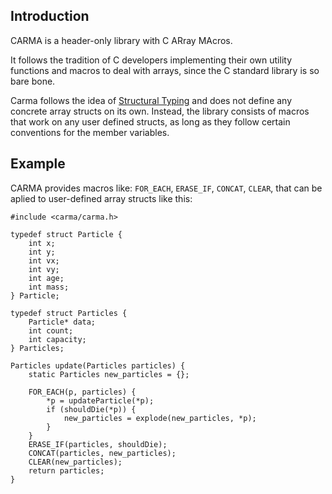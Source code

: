 ## Introduction

CARMA is a header-only library with C ARray MAcros.

It follows the tradition of C developers implementing their own
utility functions and macros to deal with arrays,
since the C standard library is so bare bone.

Carma follows the idea of [Structural Typing](https://en.wikipedia.org/wiki/Structural_type_system)
and does not define any concrete array structs on its own.
Instead, the library consists of macros that work on any user defined structs,
as long as they follow certain conventions for the member variables.

## Example

CARMA provides macros like: `FOR_EACH`, `ERASE_IF`,
`CONCAT`, `CLEAR`, that can be aplied to user-defined array structs like this:

```clike
#include <carma/carma.h>

typedef struct Particle {
    int x;
    int y;
    int vx;
    int vy;
    int age;
    int mass;
} Particle;

typedef struct Particles {
    Particle* data;
    int count;
    int capacity;
} Particles;

Particles update(Particles particles) {
    static Particles new_particles = {};

    FOR_EACH(p, particles) {
        *p = updateParticle(*p);
        if (shouldDie(*p)) {
            new_particles = explode(new_particles, *p);
        }
    }
    ERASE_IF(particles, shouldDie);
    CONCAT(particles, new_particles);
    CLEAR(new_particles);
    return particles;
}
```
